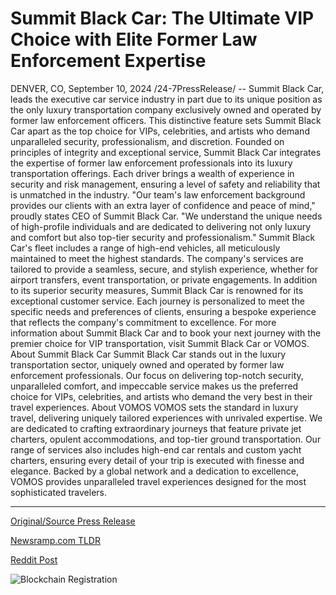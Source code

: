 # Summit Black Car: The Ultimate VIP Choice with Elite Former Law Enforcement Expertise

DENVER, CO, September 10, 2024 /24-7PressRelease/ -- Summit Black Car, leads the executive car service industry in part due to its unique position as the only luxury transportation company exclusively owned and operated by former law enforcement officers. This distinctive feature sets Summit Black Car apart as the top choice for VIPs, celebrities, and artists who demand unparalleled security, professionalism, and discretion.  Founded on principles of integrity and exceptional service, Summit Black Car integrates the expertise of former law enforcement professionals into its luxury transportation offerings. Each driver brings a wealth of experience in security and risk management, ensuring a level of safety and reliability that is unmatched in the industry.  "Our team's law enforcement background provides our clients with an extra layer of confidence and peace of mind," proudly states CEO of Summit Black Car. "We understand the unique needs of high-profile individuals and are dedicated to delivering not only luxury and comfort but also top-tier security and professionalism."  Summit Black Car's fleet includes a range of high-end vehicles, all meticulously maintained to meet the highest standards. The company's services are tailored to provide a seamless, secure, and stylish experience, whether for airport transfers, event transportation, or private engagements.  In addition to its superior security measures, Summit Black Car is renowned for its exceptional customer service. Each journey is personalized to meet the specific needs and preferences of clients, ensuring a bespoke experience that reflects the company's commitment to excellence.  For more information about Summit Black Car and to book your next journey with the premier choice for VIP transportation, visit Summit Black Car or VOMOS.  About Summit Black Car Summit Black Car stands out in the luxury transportation sector, uniquely owned and operated by former law enforcement professionals. Our focus on delivering top-notch security, unparalleled comfort, and impeccable service makes us the preferred choice for VIPs, celebrities, and artists who demand the very best in their travel experiences.  About VOMOS VOMOS sets the standard in luxury travel, delivering uniquely tailored experiences with unrivaled expertise. We are dedicated to crafting extraordinary journeys that feature private jet charters, opulent accommodations, and top-tier ground transportation. Our range of services also includes high-end car rentals and custom yacht charters, ensuring every detail of your trip is executed with finesse and elegance. Backed by a global network and a dedication to excellence, VOMOS provides unparalleled travel experiences designed for the most sophisticated travelers. 

---

[Original/Source Press Release](https://www.24-7pressrelease.com/press-release/514051/summit-black-car-the-ultimate-vip-choice-with-elite-former-law-enforcement-expertise)
                    

[Newsramp.com TLDR](None) 



[Reddit Post](https://www.reddit.com/r/TravelAndLeisureNews/comments/1fdc0ck/summit_black_car_setting_the_standard_in_luxury/) 



![Blockchain Registration](https://cdn.newsramp.app/24-7PressRelease/qrcode/249/10/elle_wxB.webp)